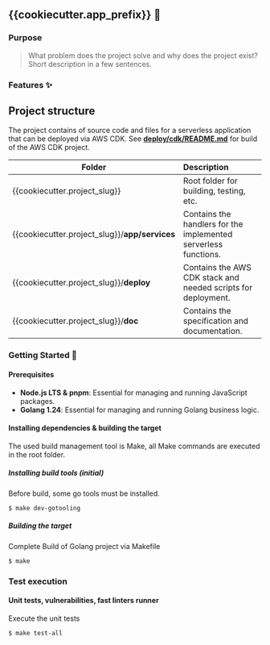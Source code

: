 ## {{cookiecutter.app_prefix}} 🌟

### Purpose
> What problem does the project solve and why does the project exist? Short description in a few sentences.

### Features ✨

## Project structure
The project contains of source code and files for a serverless application that can be deployed via AWS CDK.
See [**deploy/cdk/README.md**](deploy/cdk/README.md) for build of the AWS CDK project.

| Folder                                         | Description                                                     |
|------------------------------------------------|:----------------------------------------------------------------|
| {{cookiecutter.project_slug}}                  | Root folder for building, testing, etc.                         |
| {{cookiecutter.project_slug}}/**app/services** | Contains the handlers for the implemented serverless functions. |
| {{cookiecutter.project_slug}}/**deploy**       | Contains the AWS CDK stack and needed scripts for deployment.   |
| {{cookiecutter.project_slug}}/**doc**          | Contains the specification and documentation.                   |

### Getting Started 🏁

#### Prerequisites

- **Node.js LTS & pnpm**: Essential for managing and running JavaScript packages.
- **Golang 1.24**: Essential for managing and running Golang business logic.

#### Installing dependencies & building the target
The used build management tool is Make, all Make commands are executed in the root folder.

##### Installing build tools (initial)
Before build, some go tools must be installed.
```shell
$ make dev-gotooling
```

##### Building the target
Complete Build of Golang project via Makefile
```shell
$ make
```

### Test execution
#### Unit tests, vulnerabilities, fast linters runner
Execute the unit tests
```shell
$ make test-all
```